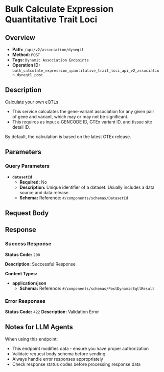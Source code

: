 # Bulk Calculate Expression Quantitative Trait Loci

## Overview
- **Path:** `/api/v2/association/dyneqtl`
- **Method:** `POST`
- **Tags:** `Dynamic Association Endpoints`
- **Operation ID:** `bulk_calculate_expression_quantitative_trait_loci_api_v2_association_dyneqtl_post`

## Description
Calculate your own eQTLs

- This service calculates the gene-variant association for any given pair of gene and variant,
which may or may not be significant.
- This requires as input a GENCODE ID, GTEx variant ID, and tissue site detail ID.

By default, the calculation is based on the latest GTEx release.

## Parameters

### Query Parameters

- **`datasetId`**
  - **Required:** No
  - **Description:** Unique identifier of a dataset. Usually includes a data source and data release.
  - **Schema:** Reference: `#/components/schemas/DatasetId`

## Request Body

## Response

### Success Response
**Status Code:** `200`

**Description:** Successful Response

**Content Types:**
- **application/json**
  - **Schema:** Reference: `#/components/schemas/PostDynamicEqtlResult`

### Error Responses

**Status Code:** `422`
**Description:** Validation Error

## Notes for LLM Agents

When using this endpoint:
- This endpoint modifies data - ensure you have proper authorization
- Validate request body schema before sending
- Always handle error responses appropriately
- Check response status codes before processing response data